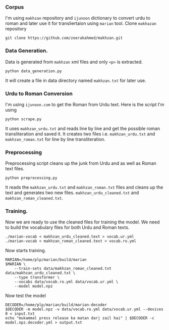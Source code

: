 ### Corpus
I'm using `makhzan` repository and `ijunoon` dictionary to convert urdu to roman and later use it for transliertaion using
`marian` tool.
Clone `makhazan` repository
```shell
git clone https://github.com/zeerakahmed/makhzan.git
```

### Data Generation.
Data is generated from `makhzan` xml files and only `<p>` is extracted.
```shell
python data_generation.py
```
It will create a file in data directory named `makhzan.txt` for later use.


### Urdu to Roman Conversion
I'm using `ijunoon.com` to get the Roman from Urdu text. Here is the script I'm using
```shell
python scrape.py
```
It uses `makhzan_urdu.txt` and reads line by line and get the possible roman transliteration and saved it. It creates two
files i.e. `makhzan_urdu.txt` and `makhzan_roman.txt` for line by line transliteration.

### Preprocessing
Preprocessing script cleans up the junk from Urdu and as well as Roman text files.
```shell
python preprocessing.py
```
It reads the `makhzan_urdu.txt` and `makhzan_roman.txt` files and cleans up the text and generates two new files.
`makhzan_urdu_cleaned.txt` and `makhzan_roman_cleaned.txt`.

### Training.
Now we are ready to use the cleaned files for training the model. We need to build the vocabulary files for both Urdu and
Roman texts.
```shell
./marian-vocab < makhzan_urdu_cleaned.text > vocab.ur.yml
./marian-vocab < makhzan_roman_cleaned.text > vocab.ro.yml
```

Now starts training.
```shell
MARIAN=/home/plp/marian/build/marian
$MARIAN \
    --train-sets data/makhzan_roman_cleaned.txt data/makhzan_urdu_cleaned.txt \
    --type transformer \
    --vocabs data/vocab.ro.yml data/vocab.ur.yml \
    --model model.npz
```

Now test the model
```shell
DECODER=/home/plp/marian/build/marian-decoder
$DECODER -m model.npz -v data/vocab.ro.yml data/vocab.ur.yml --devices 0 < input.txt
echo "mukammal press release ka matan darj zail hai" | $DECODER -c model.npz.decoder.yml > output.txt
```